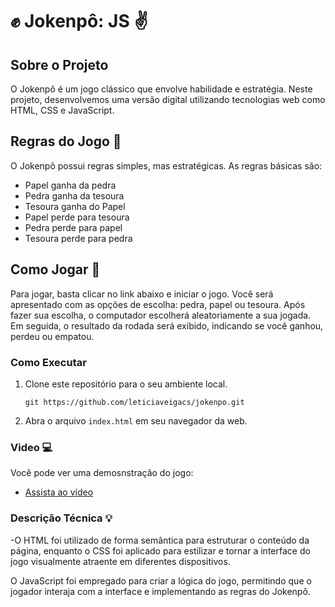 # ✊  Jokenpô: JS  ✌️

## Sobre o Projeto 
O Jokenpô é um jogo clássico que envolve habilidade e estratégia. Neste projeto, desenvolvemos uma versão digital utilizando tecnologias web como HTML, CSS e JavaScript.

## Regras do Jogo 🎯

O Jokenpô possui regras simples, mas estratégicas. As regras básicas são:

- Papel ganha da pedra
- Pedra ganha da tesoura
- Tesoura ganha do Papel
- Papel perde para tesoura
- Pedra perde para papel
- Tesoura perde para pedra

## Como Jogar 🎉

Para jogar, basta clicar no link abaixo e iniciar o jogo. Você será apresentado com as opções de escolha: pedra, papel ou tesoura. Após fazer sua escolha, o computador escolherá aleatoriamente a sua jogada. Em seguida, o resultado da rodada será exibido, indicando se você ganhou, perdeu ou empatou.

### Como Executar 

1. Clone este repositório para o seu ambiente local.
   ```
   git https://github.com/leticiaveigacs/jokenpo.git
   
   ```
2. Abra o arquivo `index.html` em seu navegador da web.

### Video 💻

Você pode ver uma demosnstração do jogo:

- [Assista ao vídeo](https://github.com/leticiaveigacs/jokenpo/issues/1#issue-2287430791)  


###  Descrição Técnica 💡

-O HTML foi utilizado de forma semântica para estruturar o conteúdo da página, enquanto o CSS foi aplicado para estilizar e tornar a interface do jogo visualmente atraente em diferentes dispositivos.

O JavaScript foi empregado para criar a lógica do jogo, permitindo que o jogador interaja com a interface e implementando as regras do Jokenpô.

